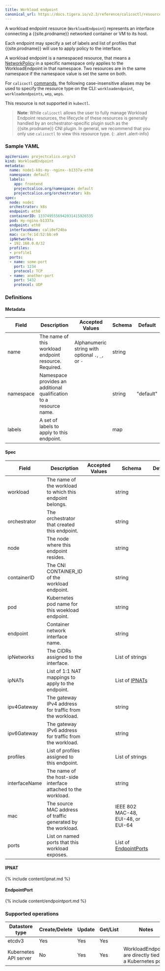 ```yaml
---
title: Workload endpoint
canonical_url: https://docs.tigera.io/v2.3/reference/calicoctl/resources/workloadendpoint
---
```


A workload endpoint resource (`WorkloadEndpoint`) represents an interface
connecting a {{site.prodname}} networked container or VM to its host.

Each endpoint may specify a set of labels and list of profiles that {{site.prodname}} will use
to apply policy to the interface.

A workload endpoint is a namespaced resource, that means a
[NetworkPolicy]({{site.url}}/{{page.version}}/reference/resources/networkpolicy)
in a specific namespace only applies to the WorkloadEndpoint in that namespace.
Two resources are in the same namespace if the namespace value is set the same
on both.

For `calicoctl` [commands]({{site.url}}/{{page.version}}/reference/calicoctl/), the following case-insensitive aliases
may be used to specify the resource type on the CLI:
`workloadendpoint`, `workloadendpoints`, `wep`, `weps`.

This resource is not supported in `kubectl`.

> **Note**: While `calicoctl` allows the user to fully manage Workload Endpoint resources,
> the lifecycle of these resources is generally handled by an orchestrator-specific
> plugin such as the {{site.prodname}} CNI plugin. In general, we recommend that you only
> use `calicoctl` to view this resource type.
{: .alert .alert-info}

### Sample YAML

```yaml
apiVersion: projectcalico.org/v3
kind: WorkloadEndpoint
metadata:
  name: node1-k8s-my--nginx--b1337a-eth0
  namespace: default
  labels:
    app: frontend
    projectcalico.org/namespace: default
    projectcalico.org/orchestrator: k8s
spec:
  node: node1
  orchestrator: k8s
  endpoint: eth0
  containerID: 1337495556942031415926535
  pod: my-nginx-b1337a
  endpoint: eth0
  interfaceName: cali0ef24ba
  mac: ca:fe:1d:52:bb:e9
  ipNetworks:
  - 192.168.0.0/32
  profiles:
  - profile1
  ports:
  - name: some-port
    port: 1234
    protocol: TCP
  - name: another-port
    port: 5432
    protocol: UDP
```

### Definitions

#### Metadata

| Field     | Description                                                        | Accepted Values                                          | Schema | Default   |
|-----------|--------------------------------------------------------------------|----------------------------------------------------------|--------|-----------|
| name      | The name of this workload endpoint resource. Required.             |  Alphanumeric string with optional `.`, `_`, or `-`      | string |           |
| namespace | Namespace provides an additional qualification to a resource name. |                                                          | string | "default" |
| labels    | A set of labels to apply to this endpoint.                         |                                                          |   map  |           |

#### Spec

| Field          | Description                                                   | Accepted Values | Schema                                 | Default |
|----------------|---------------------------------------------------------------|-----------------|----------------------------------------|---------|
| workload       | The name of the workload to which this endpoint belongs.      |                 | string                                 |
| orchestrator   | The orchestrator that created this endpoint.                  |                 | string                                 |
| node           | The node where this endpoint resides.                         |                 | string                                 |
| containerID    | The CNI CONTAINER_ID of the workload endpoint.                |                 | string                                 |
| pod            | Kubernetes pod name for this woekload endpoint.               |                 | string                                 |
| endpoint       | Container network interface name.                             |                 | string                                 |
| ipNetworks     | The CIDRs assigned to the interface.                          |                 | List of strings                        |
| ipNATs         | List of 1:1 NAT mappings to apply to the endpoint.            |                 | List of [IPNATs](#ipnat)               |
| ipv4Gateway    | The gateway IPv4 address for traffic from the workload.       |                 | string                                 |
| ipv6Gateway    | The gateway IPv6 address for traffic from the workload.       |                 | string                                 |
| profiles       | List of profiles assigned to this endpoint.                   |                 | List of strings                        |
| interfaceName  | The name of the host-side interface attached to the workload. |                 | string                                 |
| mac            | The source MAC address of traffic generated by the workload.  |                 | IEEE 802 MAC-48, EUI-48, or EUI-64     |
| ports          | List on named ports that this workload exposes.               |                 | List of [EndpointPorts](#endpointport) |


#### IPNAT

{% include content/ipnat.md %}

#### EndpointPort

{% include content/endpointport.md %}

### Supported operations

| Datastore type        | Create/Delete | Update | Get/List | Notes
|-----------------------|---------------|--------|----------|------
| etcdv3                | Yes           | Yes    | Yes      |
| Kubernetes API server | No            | Yes    | Yes      | WorkloadEndpoints are directly tied to a Kubernetes pod.

